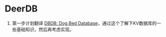 # DeerDB

1. 第一步计划翻译 [DBDB: Dog Bed Database](http://aosabook.org/en/500L/pages/dbdb-dog-bed-database.html)，通过这个了解下KV数据库的一些基础知识，然后再考虑实现。
